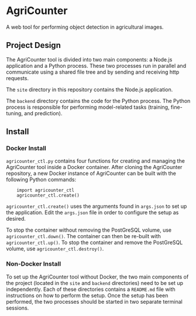 # AgriCounter
A web tool for performing object detection in agricultural images.



## Project Design

The AgriCounter tool is divided into two main components: a Node.js application and a Python process. These two processes run in parallel and communicate using a shared file tree and by sending and receiving http requests.

The `site` directory in this repository contains the Node.js application.

The `backend` directory contains the code for the Python process. The Python process is responsible for performing model-related tasks (training, fine-tuning, and prediction).


## Install

### Docker Install

`agricounter_ctl.py` contains four functions for creating and managing the AgriCounter tool inside a Docker container. After cloning the AgriCounter repository, a new Docker instance of AgriCounter can be built with the following Python commands:

```
    import agricounter_ctl
    agricounter_ctl.create()
```


`agricounter_ctl.create()` uses the arguments found in `args.json` to set up the application. Edit the `args.json` file in order to configure the setup as desired.


To stop the container without removing the PostGreSQL volume, use `agricounter_ctl.down()`. The container can then be re-built with `agricounter_ctl.up()`. To stop the container and remove the PostGreSQL volume, use `agricounter_ctl.destroy()`.




### Non-Docker Install

To set up the AgriCounter tool without Docker, the two main components of the project (located in the `site` and `backend` directories) need to be set up independently. Each of these directories contains a `README.md` file with instructions on how to perform the setup. Once the setup has been performed, the two processes should be started in two separate terminal sessions.


